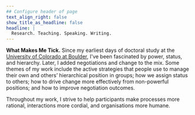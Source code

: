 ```yaml
---
## Configure header of page
text_align_right: false
show_title_as_headline: false
headline: |
  Research. Teaching. Speaking. Writing. 
---
```


<!-- this is a subheadline -->

**What Makes Me Tick.** Since my earliest days of doctoral study at the [University of Colorado at Boulder](https://www.colorado.edu/psych-neuro/), I've been fascinated by power, status, and hierarchy. Later, I added negotiations and change to the mix. Some themes of my work include the active strategies that people use to manage their own and others’ hierarchical position in groups; how we assign status to others; how to drive change more effectively from non-powerful positions; and how to improve negotiation outcomes. 

Throughout my work, I strive to help participants make processes more rational, interactions more cordial, and organisations more humane. 

<!-- My current projects examine how status makes us feel safer; the hedonic (pleasure) versus eudaimonic (meaning) motives that drive people to seek power; people's "lay theories" of power as more coercive or collaborative. -->
